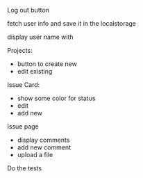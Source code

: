 
Log out button

fetch user info and save it in the localstorage

display user name with 

Projects:
- button to create new
- edit existing 


Issue Card: 
- show some color for status
- edit
- add new

Issue page
- display comments
- add new comment
- upload a file



Do the tests
